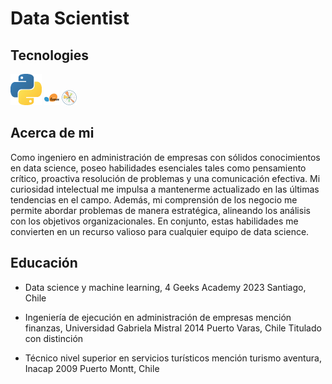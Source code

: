 # Data Scientist

## Tecnologies

![Logo de Python](https://github.com/IvesCaceres/IvesCaceres/blob/f84e4f1d9fadf822e7b795733b60f68f0cb7ef14/python.png)  ![scikit](https://github.com/IvesCaceres/IvesCaceres/blob/7e1df8237ec4e03f6c4280d436b88991fe63d5a4/images/scikitlearn%20(2).svg) ![matplot](https://github.com/IvesCaceres/IvesCaceres/blob/7529dc5ba403353000af70d53107e6e125e23678/images/matplotlib%20(1).svg)



## Acerca de mi
Como ingeniero en administración de empresas con sólidos conocimientos en data science, poseo habilidades esenciales tales como pensamiento crítico, proactiva resolución de problemas y una comunicación efectiva. Mi curiosidad intelectual me impulsa a mantenerme actualizado en las últimas tendencias en el campo. Además, mi comprensión de los negocio me permite abordar problemas de manera estratégica, alineando los análisis con los objetivos organizacionales. En conjunto, estas habilidades me convierten en un recurso valioso para cualquier equipo de data science.
## Educación
- Data science y machine learning, 4 Geeks Academy
2023 Santiago, Chile
- Ingeniería de ejecución en administración de empresas mención finanzas, Universidad Gabriela Mistral
2014
Puerto Varas, Chile
Titulado con distinción

- Técnico nivel superior en servicios turísticos mención turismo aventura, Inacap
2009
Puerto Montt, Chile
